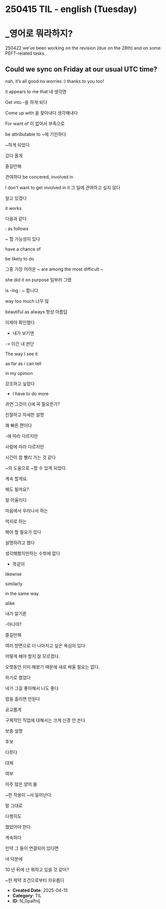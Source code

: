 # 250415 TIL - english (Tuesday)

# _영어로 뭐라하지?

250422
we’ve been working on the revision (due on the 28th) and on some PEFT-related tasks. 

Could we sync on Friday at our usual UTC time?
--

nah, it’s all good no worries :) thanks to you too!

it appears to me that 내 생각엔 

Get into -을 하게 되다 

Come up with 을 찾아내다 생각해내다 

For want of 이 없어서 부족으로 

be attributable to ~에 기인하다 

~하게 되었다 

갔다 올게 

즐길만해 

관여하다 be concered, involved in

I don't want to get involved in it 그 일에 관여하고 싶지 않다 

알고 있겠다 

it works 

다음과 같다 

: as follows 

~ 할 가능성이 있다 

have a chance of 

be likely to do 

그중 가장 어려운 ~ are among the most difficult ~ 

she did it on purpose 일부러 그랬 

is -ing : ~ 합니다 

way too much 너무 많 

beautiful as always 항상 아름답 

이제야 확인했다

- 내가 보기엔

-> 이건 내 판단

The way I see it

as far as i can tell

in my opinion

강조하고 싶었다 

- I have to do more 

과연 그것이 ()에 꼭 필요한가? 

친절하고 자세한 설명 

꽤 빠른 편이다  

-에 따라 다르지만 

사람에 따라 다르지만 

시간이 참 빨리 가는 것 같다 

~의 도움으로 ~할 수 있게 되었다. 

계속 할게요.  

해도 될까요? 

잘 어울리다 

마음에서 우러나서 하는 

억지로 하는 

해야 할 필요가 있다 

설명하려고 했다 

생각해봤지만하는 수밖에 없다 

- 똑같이 

likewise 

similarly 

in the same way 

alike 

내가 알기론 

-아니야? 

즐길만해 

여러 방면으로 더 나아지고 싶은 욕심이 있다 

어떻게 해야 할지 잘 모르겠다. 

오랫동안 이미 해왔기 때문에 새로 배울 필요는 없다. 

하기로 했었다 

네가 그걸 좋아해서 나도 좋다 

땀을 흘리면 안된다 

공교롭게 

구체적인 직업에 대해서는 크게 신경 안 쓴다 

보충 설명

후보

다루다

대체

여부

아주 많은 양의 물

~한 작용이 ~서 일어난다.

말 그대로

다행히도

했었어야 한다

계속하다

만약 그 둘이 연결되어 있다면

네 덕분에

10 년 뒤에 넌 뭐하고 있을 것 같아?

~한 제약 조건으로부터 자유롭다

- **Created Date**: 2025-04-15
- **Category**: TIL
- **ID**: N_0palfnlj